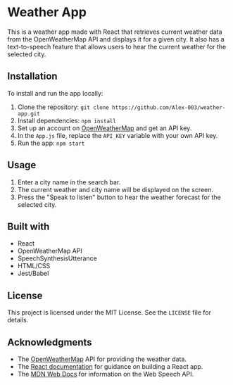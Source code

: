 # Weather App

This is a weather app made with React that retrieves current weather data from the OpenWeatherMap API and displays it for a given city. It also has a text-to-speech feature that allows users to hear the current weather for the selected city.

## Installation

To install and run the app locally:

1. Clone the repository: `git clone https://github.com/Alex-003/weather-app.git`
2. Install dependencies: `npm install`
3. Set up an account on [OpenWeatherMap](https://openweathermap.org/) and get an API key.
4. In the `App.js` file, replace the `API_KEY` variable with your own API key.
5. Run the app: `npm start`

## Usage

1. Enter a city name in the search bar.
2. The current weather and city name will be displayed on the screen.
3. Press the "Speak to listen" button to hear the weather forecast for the selected city.

## Built with

- React
- OpenWeatherMap API
- SpeechSynthesisUtterance
- HTML/CSS
- Jest/Babel

## License

This project is licensed under the MIT License. See the `LICENSE` file for details.

## Acknowledgments

- The [OpenWeatherMap](https://openweathermap.org/) API for providing the weather data.
- The [React documentation](https://reactjs.org/docs/getting-started.html) for guidance on building a React app.
- The [MDN Web Docs](https://developer.mozilla.org/en-US/docs/Web/API/Web_Speech_API) for information on the Web Speech API.
